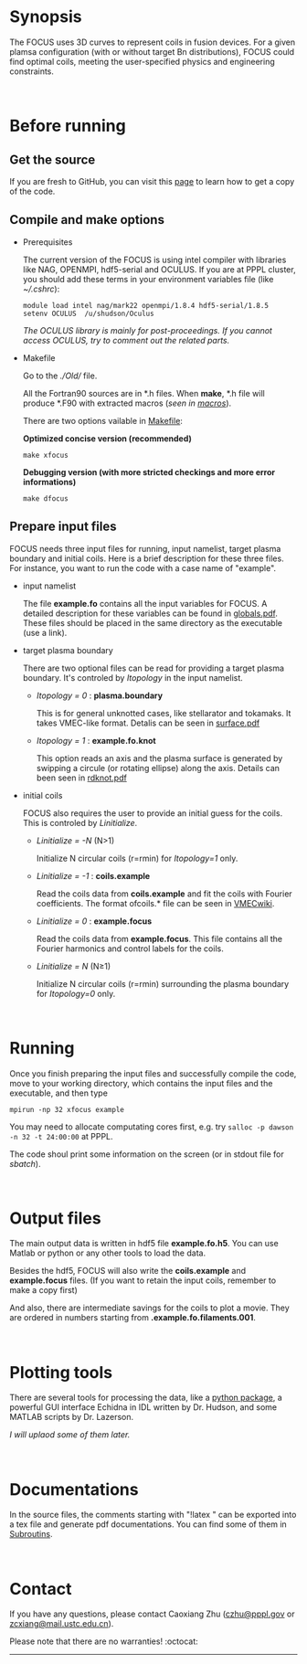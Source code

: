 # Synopsis

The FOCUS uses 3D curves to represent coils in fusion devices.
For a given plamsa configuration (with or without target Bn distributions), FOCUS could find optimal coils, meeting the user-specified physics and engineering constraints.

&nbsp;

# Before running

## Get the source
If you are fresh to GitHub, you can visit this [page](https://princetonuniversity.github.io/FOCUS/Get_the_code) to learn how to get a copy of the code.

## Compile and make options
* Prerequisites

  The current version of the FOCUS is using intel compiler with libraries like NAG, OPENMPI, hdf5-serial and OCULUS.
  If you are at PPPL cluster, you should add these terms in your environment variables file (like *~/.cshrc*):
  ```
  module load intel nag/mark22 openmpi/1.8.4 hdf5-serial/1.8.5
  setenv OCULUS  /u/shudson/Oculus
  ```
  *The OCULUS library is mainly for post-proceedings. If you cannot access OCULUS, try to comment out the related parts.*

* Makefile

  Go to the *./Old/* file.
  
  All the Fortran90 sources are in \*.h files. When **make**, \*.h file will produce \*.F90 with extracted macros (*seen in [macros](https://github.com/PrincetonUniversity/FOCUS/tree/master/Old/macros)*).

  There are two options vailable in [Makefile](https://github.com/PrincetonUniversity/FOCUS/tree/master/Old/Makefile):
  
  **Optimized concise version (recommended)**
  ```
  make xfocus
  ```
  **Debugging version (with more stricted checkings and more error informations)**
  ```
  make dfocus
  ```
  
## Prepare input files

FOCUS needs three input files for running, input namelist, target plasma boundary and initial coils.
Here is a brief description for these three files. 
For instance, you want to run the code with a case name of "example".

* input namelist
  
  The file **example.fo** contains all the input variables for FOCUS. 
  A detailed description for these variables can be found in [globals.pdf](https://princetonuniversity.github.io/FOCUS/globals.pdf).
  These files should be placed in the same directory as the executable (use a link).
  
* target plasma boundary

  There are two optional files can be read for providing a target plasma boundary.
  It's controled by *Itopology* in the input namelist. 
  
  - *Itopology = 0* : **plasma.boundary**
  
    This is for general unknotted cases, like stellarator and tokamaks. It takes VMEC-like format. 
    Detalis can be seen in [surface.pdf](https://princetonuniversity.github.io/FOCUS/surface.pdf)
    
  - *Itopology = 1* : **example.fo.knot**
  
     This option reads an axis and the plasma surface is generated by swipping a circule (or rotating ellipse) along the axis.
     Details can been seen in [rdknot.pdf](https://princetonuniversity.github.io/FOCUS/rdknot.pdf)
     
* initial coils

  FOCUS also requires the user to provide an initial guess for the coils. This is controled by *Linitialize*.
  
  - *Linitialize = -N* (N>1)
  
    Initialize N circular coils (r=rmin) for *Itopology=1* only.
    
  - *Linitialize = -1* : **coils.example**
  
    Read the coils data from **coils.example** and fit the coils with Fourier coefficients. 
    The format ofcoils.\* file can be seen in [VMECwiki](http://vmecwiki.pppl.wikispaces.net/MAKEGRID).
    
  - *Linitialize =  0* : **example.focus**
  
    Read the coils data from **example.focus**. This file contains all the Fourier harmonics and control labels for the coils.
    
  - *Linitialize =  N* (N≥1)
  
    Initialize N circular coils (r=rmin) surrounding the plasma boundary for *Itopology=0* only.

&nbsp;

# Running

Once you finish preparing the input files and successfully compile the code, move to your working directory, which contains the input files and the executable, and then type
```
mpirun -np 32 xfocus example
```
You may need to allocate computating cores first, e.g. try `salloc -p dawson -n 32 -t 24:00:00` at PPPL.

The code shoul print some information on the screen (or in stdout file for *sbatch*).

&nbsp;

# Output files

The main output data is written in hdf5 file **example.fo.h5**. You can use Matlab or python or any other tools to load the data.

Besides the hdf5, FOCUS will also write the **coils.example** and **example.focus** files. (If you want to retain the input coils, remember to make a copy first)

And also, there are intermediate savings for the coils to plot a movie. They are ordered in numbers starting from  **.example.fo.filaments.001**. 

&nbsp;

# Plotting tools
There are several tools for processing the data, like a [python package](https://github.com/PrincetonUniversity/FOCUS/blob/master/pyfocus/coil.py), a powerful GUI interface Echidna in IDL written by Dr. Hudson, and some MATLAB scripts by Dr. Lazerson.

*I will uplaod some of them later.*

&nbsp;

# Documentations
In the source files, the comments starting with "!latex " can be exported into a tex file and generate pdf documentations.
You can find some of them in [Subroutins](https://princetonuniversity.github.io/FOCUS/subroutines).

&nbsp;

# Contact
If you have any questions, please contact Caoxiang Zhu (czhu@pppl.gov or zcxiang@mail.ustc.edu.cn).

Please note that there are no warranties! :octocat:

-----------
